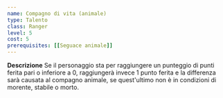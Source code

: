 ```yaml
---
name: Compagno di vita (animale)
type: Talento
class: Ranger
level: 5
cost: 5
prerequisites: [[Seguace animale]]
---
```


**Descrizione**
Se il personaggio sta per raggiungere un punteggio di punti ferita pari o
inferiore a 0, raggiungerà invece 1 punto ferita e la differenza sarà causata
al compagno animale, se quest'ultimo non è in condizioni di morente, stabile o
morto.